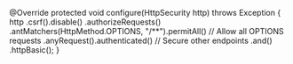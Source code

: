 @Override
protected void configure(HttpSecurity http) throws Exception {
    http
        .csrf().disable()
        .authorizeRequests()
            .antMatchers(HttpMethod.OPTIONS, "/**").permitAll() // Allow all OPTIONS requests
            .anyRequest().authenticated() // Secure other endpoints
        .and()
        .httpBasic();
}